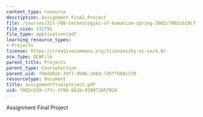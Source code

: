 ```yaml
---
content_type: resource
description: Assignment Final Project
file: /courses/21l-708-technologies-of-humanism-spring-2003/7002cb19cffc37066b2b93997185702b_assignmentfinalproject.pdf
file_size: 131791
file_type: application/pdf
learning_resource_types:
- Projects
license: https://creativecommons.org/licenses/by-nc-sa/4.0/
ocw_type: OCWFile
parent_title: Projects
parent_type: CourseSection
parent_uid: f94d402e-39f7-9b0b-1669-7d5ffb60c370
resourcetype: Document
title: assignmentfinalproject.pdf
uid: 7002cb19-cffc-3706-6b2b-93997185702b
---
```

Assignment Final Project